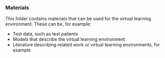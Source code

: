 ### Materials
This folder contains materials that can be used for the virtual learning environment. These can be, for example:
- Test data, such as test patients
- Models that describe the virtual learning environment
- Literature describing related work or virtual learning environments, for example
